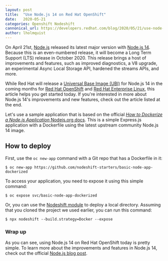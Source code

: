 ```yaml
---
layout: post
title:  "Use Node.js 14 on Red Hat OpenShift"
date:   2020-05-21
categories: Openshift Nodeshift
cannonical_url: https://developers.redhat.com/blog/2020/05/21/use-node-js-14-on-red-hat-openshift/
author: lholmquist
---
```


On April 21st, <a href="https://developers.redhat.com/blog/category/node-js/">Node.js</a> released its latest major version with <a href="https://nodejs.org/en/blog/release/v14.0.0/">Node.js 14</a>. Because this is an even-numbered release, it will become a Long Term Support (LTS) release in October 2020. This release brings a host of improvements and features, such as improved diagnostics, a V8 upgrade, an experimental Async Local Storage API, hardened the streams APIs, and more.

While Red Hat will release a <a href="https://developers.redhat.com/blog/category/ubi/">Universal Base Image (UBI)</a> for Node.js 14 in the coming months for <a href="https://developers.redhat.com/openshift">Red Hat OpenShift</a> and <a href="https://developers.redhat.com/topics/linux/">Red Hat Enterprise Linux</a>, this article helps you get started today. If you're interested in more about Node.js 14's improvements and new features, check out the article listed at the end. <!--more-->

Let's use a sample application that is based on the official <a href="https://nodejs.org/fr/docs/guides/nodejs-docker-webapp/#dockerizing-a-node-js-web-app"><em>How to Dockerize a Node.js Application</em> Nodejs.org docs</a>. This is a simple Express.js application with a Dockerfile using the latest upstream community Node.js 14 image.
<h2>How to deploy</h2>
First, use the <code>oc new-app</code> command with a Git repo that has a Dockerfile in it:

`$ oc new-app https://github.com/nodeshift-starters/basic-node-app-dockerized`

To access your application, you need to expose it using this simple command:

`$ oc expose svc/basic-node-app-dockerized`

Or, you can use the <a href="https://www.npmjs.com/package/nodeshift">Nodeshift module</a> to deploy a local directory. Assuming that you cloned the project we used earlier, you can run this command:

`$ npx nodeshift --build.strategy=Docker --expose`

<h3>Wrap up</h3>
As you can see, using Node.js 14 on Red Hat OpenShift today is pretty simple. To learn more about the improvements and features in Node.js 14, check out the official <a href="https://medium.com/@nodejs/node-js-version-14-available-now-8170d384567e">Node.js blog post</a>.
